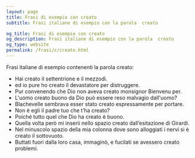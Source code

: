 ```yaml
---
layout: page
title: Frasi di esempio con creato 
subtitle: Frasi italiane di esempio con la parola  creato

og_title: Frasi di esempio con creato 
og_description: Frasi italiane di esempio con la parola  creato
og_type: website
permalink: /frasi/c/creato.html
---
```


Frasi italiane di esempio contenenti la parola creato:


- Hai creato il settentrione e il mezzodì.
- ed io pure ho creato il devastatore per distruggere.
- Pur convenendo che Dio non aveva creato monsignor Bienvenu per.
- L'uomo creato buono da Dio può essere reso malvagio dall'uomo?
- Blachevelle sembrava esser stato creato espressamente per portare.
- Non è egli il padre tuo che t’ha creato?
- Poiché tutto quel che Dio ha creato è buono.
- Quella volta però mi inserii nello spazio creato dall’esitazione di Girardi.
- Nel minuscolo spazio della mia colonna dove sono alloggiati i nervi si è creato il sottovuoto.
- Buttati fuori dalla loro casa, immaginò, e fucilati se avessero creato problemi.
